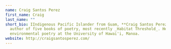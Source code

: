 ```yaml
---
name: Craig Santos Perez
first_name: Craig
last_name: ""
short_bio: IIndigenous Pacific Islander from Guam, **Craig Santos Perez** is the
  author of five books of poetry, most recently _Habitat Threshold_. He teaches
  environmental poetry at the University of Hawai'i, Manoa.
website: http://craigsantosperez.com/
---
```


